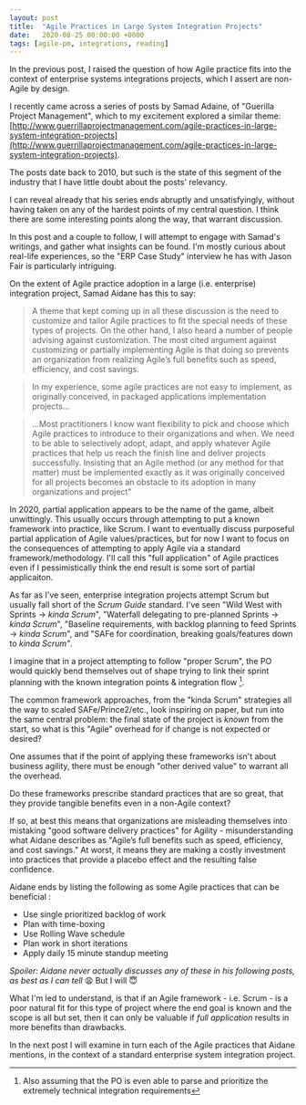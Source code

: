 ```yaml
---
layout: post
title:  "Agile Practices in Large System Integration Projects"
date:   2020-08-25 00:00:00 +0000
tags: [agile-pm, integrations, reading]
---
```


In the previous post, I raised the question of how Agile practice fits into the context of enterprise systems integrations projects, which I assert are non-Agile by design.

I recently came across a series of posts by Samad Adaine, of "Guerilla Project Management", which to my excitement explored a similar theme: [http://www.guerrillaprojectmanagement.com/agile-practices-in-large-system-integration-projects](http://www.guerrillaprojectmanagement.com/agile-practices-in-large-system-integration-projects). 

The posts date back to 2010, but such is the state of this segment of the industry that I have little doubt about the posts' relevancy.

I can reveal already that his series ends abruptly and unsatisfyingly, without having taken on any of the hardest points of my central question. I think there are some interesting points along the way, that warrant discussion.

In this post and a couple to follow, I will attempt to engage with Samad's writings, and gather what insights can be found. I'm mostly curious about real-life experiences, so the "ERP Case Study" interview he has with Jason Fair is particularly intriguing.

On the extent of Agile practice adoption in a large (i.e. enterprise) integration project, Samad Aidane has this to say:

> A theme that kept coming up in all these discussion is the need to customize and tailor Agile practices to fit the special needs of these types of projects. On the other hand, I also heard a number of people advising against customization. The most cited argument against customizing or partially implementing Agile is that doing so prevents an organization from realizing Agile’s full benefits such as speed, efficiency, and cost savings.

> In my experience, some agile practices are not easy to implement, as originally conceived, in packaged applications implementation projects...

> ...Most practitioners I know want flexibility to pick and choose which Agile practices to introduce to their organizations and when. We need to be able to selectively adopt, adapt, and apply whatever Agile practices that help us reach the finish line and deliver projects successfully. Insisting that an Agile method (or any method for that matter) must be implemented exactly as it was originally conceived for all projects becomes an obstacle to its adoption in many organizations and project"

In 2020, partial application appears to be the name of the game, albeit unwittingly. This usually occurs through attempting to put a known framework into practice, like Scrum. I want to eventually discuss purposeful partial application of Agile values/practices, but for now I want to focus on the consequences of attempting to apply Agile via a standard framework/methodology. I'll call this "full application" of Agile practices even if I pessimistically think the end result is some sort of partial applicaiton.

As far as I've seen, enterprise integration projects attempt Scrum but usually fall short of the *Scrum Guide* standard. I've seen "Wild West with Sprints → *kinda Scrum*", "Waterfall delegating to pre-planned Sprints → *kinda Scrum*", "Baseline requirements, with backlog planning to feed Sprints → *kinda Scrum*", and "SAFe for coordination, breaking goals/features down to *kinda Scrum"*. 

I imagine that in a project attempting to follow "proper Scrum", the PO would quickly bend themselves out of shape trying to link their sprint planning with the known integration points & integration flow [^1].

The common framework approaches, from the "kinda Scrum" strategies all the way to scaled SAFe/Prince2/etc., look inspiring on paper, but run into the same central problem: the final state of the project is *known* from the start, so what is this "Agile" overhead for if change is not expected or desired?

One assumes that if the point of applying these frameworks isn't about business agility, there must be enough "other derived value" to warrant all the overhead. 

Do these frameworks prescribe standard practices that are so great, that they provide tangible benefits even in a non-Agile context? 

If so, at best this means that organizations are misleading themselves into mistaking "good software delivery practices" for Agility - misunderstanding what Aidane describes as "Agile’s full benefits such as speed, efficiency, and cost savings." At worst, it means they are making a costly investment into practices that provide a placebo effect and the resulting false confidence.

Aidane ends by listing the following as some Agile practices that can be beneficial :

- Use single prioritized backlog of work
- Plan with time-boxing
- Use Rolling Wave schedule
- Plan work in short iterations
- Apply daily 15 minute standup meeting

*Spoiler: Aidane never actually discusses any of these in his following posts, as best as I can tell* 😩 But I will 😇

What I'm led to understand, is that if an Agile framework - i.e. Scrum - is a poor natural fit for this type of project where the end goal is known and the scope is all but set, then it can only be valuable if *full application* results in more benefits than drawbacks. 

In the next post I will examine in turn each of the Agile practices that Aidane mentions, in the context of a standard enterprise system integration project.

[^1]: Also assuming that the PO is even able to parse and prioritize the extremely technical integration requirements